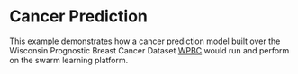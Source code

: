 # Cancer Prediction

This example demonstrates how a cancer prediction model built over the Wisconsin Prognostic Breast Cancer Dataset [WPBC](https://archive.ics.uci.edu/ml/datasets/breast+cancer+wisconsin+(Prognostic)) would run and perform on the swarm learning platform. 
